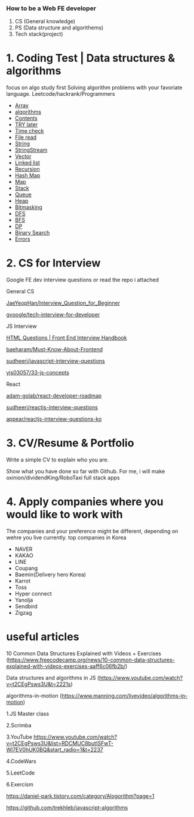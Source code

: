 ### How to be a Web FE developer

1. CS (General knowledge)
2. PS (Data structure and algorithems)
3. Tech stack(project)

# 1. Coding Test | Data structures & algorithms
focus on algo study first
Solving algorithm problems with your favoriate language.
Leetcode/hackrank/Programmers

- [Array](/array)
- [algorithms](#algorithms)
- [Contents](#contents)
- [TRY later](#try-later)
- [Time check](#time-check)
- [File read](#file-read)
- [String](#string)
- [StringStream](#stringstream)
- [Vector](#vector)
- [Linked list](#linked-list)
- [Recursion](#recursion)
- [Hash Map](#hash-map)
- [Map](#map)
- [Stack](#stack)
- [Queue](#queue)
- [Heap](#heap)
- [Bitmasking](#bitmasking)
- [DFS](#dfs)
- [BFS](#bfs)
- [DP](#dp)
- [Binary Search](#binary-search)
- [Errors](#errors)

# 2. CS for Interview
Google FE dev interview questions or read the repo i attached 

General CS

[JaeYeopHan/Interview_Question_for_Beginner](https://github.com/JaeYeopHan/Interview_Question_for_Beginner)

[gyoogle/tech-interview-for-developer](https://github.com/gyoogle/tech-interview-for-developer)

JS Interview

[HTML Questions | Front End Interview Handbook](https://yangshun.github.io/front-end-interview-handbook/en/html-questions)

[baeharam/Must-Know-About-Frontend](https://github.com/baeharam/Must-Know-About-Frontend)

[sudheerj/javascript-interview-questions](https://github.com/sudheerj/javascript-interview-questions)

[yjs03057/33-js-concepts](https://github.com/yjs03057/33-js-concepts)

React 

[adam-golab/react-developer-roadmap](https://github.com/adam-golab/react-developer-roadmap)

[sudheerj/reactjs-interview-questions](https://github.com/sudheerj/reactjs-interview-questions)

[appear/reactjs-interview-questions-ko](https://github.com/appear/reactjs-interview-questions-ko)



# 3. CV/Resume & Portfolio
Write a simple CV to explain who you are. 

Show what you have done so far with Github.
For me, i will make oxinion/dividendKing/RoboTaxi full stack apps 


 # 4. Apply companies where you would like to work with 
 The companies and your preference might be different, depending on wehre you live currently. 
 top companies in Korea
- NAVER
- KAKAO
- LINE
- Coupang
- Baemin(Delivery hero Korea)
- Karrot
- Toss
- Hyper connect
- Yanolja
- Sendbird
- Zigzag

# useful articles

10 Common Data Structures Explained with Videos + Exercises
(https://www.freecodecamp.org/news/10-common-data-structures-explained-with-videos-exercises-aaff6c06fb2b/)

Data structures and algorithms in JS
(https://www.youtube.com/watch?v=t2CEgPsws3U&t=2221s)

algorithms-in-motion
(https://www.manning.com/livevideo/algorithms-in-motion)

  1.JS Master class

  2.Scrimba

  3.YouTube
  https://www.youtube.com/watch?v=t2CEgPsws3U&list=RDCMUC8butISFwT-Wl7EV0hUK0BQ&start_radio=1&t=2237

  4.CodeWars

  5.LeetCode

  6.Exercism


  https://daniel-park.tistory.com/category/Alogorithm?page=1

  https://github.com/trekhleb/javascript-algorithms
  
